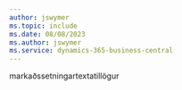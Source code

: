 ```yaml
---
author: jswymer
ms.topic: include
ms.date: 08/08/2023
ms.author: jswymer
ms.service: dynamics-365-business-central
---
```

markaðssetningartextatillögur